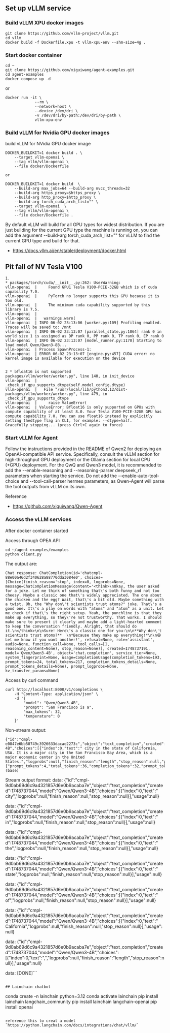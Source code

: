 ## Set up vLLM service

### Build vLLM XPU docker images
```
git clone https://github.com/vllm-project/vllm.git
cd vllm 
docker build -f Dockerfile.xpu -t vllm-xpu-env --shm-size=4g .
```

### Start docker container

```
cd ~
git clone https://github.com/xiguiwang/agent-examples.git
cd agent-examples
docker compose up -d
```
or
```
docker run -it \
             --rm \
             --network=host \
             --device /dev/dri \
             -v /dev/dri/by-path:/dev/dri/by-path \
             vllm-xpu-env
```

### Build vLLM for Nvidia GPU docker images

build vLLM for NVidia GPU docker image
```
DOCKER_BUILDKIT=1 docker build . \
    --target vllm-openai \
    --tag vllm/vllm-openai \
    --file docker/Dockerfile

or

DOCKER_BUILDKIT=1 docker build  \
    --build-arg max_jobs=64 --build-arg nvcc_threads=32
    --build-arg https_proxy=$https_proxy \
    --build-arg http_proxy=$http_proxy \
    --build-arg torch_cuda_arch_list="" \
    --target vllm-openai  \
    --tag vllm/vllm-openai \
    --file docker/Dockerfile .
```
By default vLLM will build for all GPU types for widest distribution. If you are just building for the current GPU type the machine is running on, you can add the argument --build-arg torch_cuda_arch_list="" for vLLM to find the current GPU type and build for that.

* https://docs.vllm.ai/en/stable/deployment/docker.html

## Pit fall of NV Tesla V100
```
1.
* packages/torch/cuda/__init__.py:262: UserWarning:
vllm-openai  |     Found GPU1 Tesla V100-PCIE-32GB which is of cuda capability 7.0.
vllm-openai  |     PyTorch no longer supports this GPU because it is too old.
vllm-openai  |     The minimum cuda capability supported by this library is 7.5.
vllm-openai  |
vllm-openai  |   warnings.warn(
vllm-openai  | INFO 06-02 23:13:06 [worker.py:109] Profiling enabled. Traces will be saved to: /mnt
vllm-openai  | INFO 06-02 23:13:07 [parallel_state.py:1064] rank 0 in world size 1 is assigned as DP rank 0, PP rank 0, TP rank 0, EP rank 0
vllm-openai  | INFO 06-02 23:13:07 [model_runner.py:1170] Starting to load model Qwen/Qwen3-8B...
vllm-openai  | Process SpawnProcess-1:
vllm-openai  | ERROR 06-02 23:13:07 [engine.py:457] CUDA error: no kernel image is available for execution on the device 


2 * bfloat16 is not supported
packages/vllm/worker/worker.py", line 140, in init_device
vllm-openai  |     _check_if_gpu_supports_dtype(self.model_config.dtype)
vllm-openai  |   File "/usr/local/lib/python3.12/dist-packages/vllm/worker/worker.py", line 479, in _check_if_gpu_supports_dtype
vllm-openai  |     raise ValueError(
vllm-openai  | ValueError: Bfloat16 is only supported on GPUs with compute capability of at least 8.0. Your Tesla V100-PCIE-32GB GPU has compute capability 7.0. You can use float16 instead by explicitly setting thedtype flag in CLI, for example: --dtype=half.
Gracefully stopping... (press Ctrl+C again to force)
```

### Start vLLM for Agent

Follow the instructions provided in the README of Qwen2 for deploying an OpenAI-compatible API service. Specifically, consult the vLLM section for high-throughput GPU deployment or the Ollama section for local CPU (+GPU) deployment. For the QwQ and Qwen3 model, it is recommended to add the --enable-reasoning and --reasoning-parser deepseek_r1 parameters when starting the service. Do not add the --enable-auto-tool-choice and --tool-call-parser hermes parameters, as Qwen-Agent will parse the tool outputs from vLLM on its own.

Reference
* https://github.com/xiguiwang/Qwen-Agent

### Access the vLLM services
After docker container started

Access through OPEA API
```
cd ~/agent-examples/examples
python client.py
```
The output are:
```
Chat response: ChatCompletion(id='chatcmpl-88e00a46d2f340628a88770dda3084e0', choices=[Choice(finish_reason='stop', index=0, logprobs=None, message=ChatCompletionMessage(content='<think>\nOkay, the user asked for a joke. Let me think of something that\'s both funny and not too cheesy. Maybe a classic one that\'s widely appreciated. The one about the chicken and the egg? Wait, that\'s a bit old. Maybe something with a twist. Oh, the "Why don\'t scientists trust atoms?" joke. That\'s a good one. It\'s a play on words with "atoms" and "atom" as a unit. Let me check if that\'s the right setup. Yeah, the punchline is that they make up everything, so they\'re not trustworthy. That works. I should make sure to present it clearly and maybe add a light-hearted comment to keep the conversation friendly. Alright, that should do it.\n</think>\n\nSure! Here\'s a classic one for you:\n\n**Why don\'t scientists trust atoms?**  \n*Because they make up everything!*\n\n😄 Let me know if you want another!', refusal=None, role='assistant', audio=None, function_call=None, tool_calls=[], reasoning_content=None), stop_reason=None)], created=1748737191, model='Qwen/Qwen3-4B', object='chat.completion', service_tier=None, system_fingerprint=None, usage=CompletionUsage(completion_tokens=193, prompt_tokens=24, total_tokens=217, completion_tokens_details=None, prompt_tokens_details=None), prompt_logprobs=None, kv_transfer_params=None)
```

Access by curl command
```
curl http://localhost:8000/v1/completions \
    -H "Content-Type: application/json" \
    -d '{
        "model": "Qwen/Qwen3-4B",
        "prompt": "San Francisco is a",
        "max_tokens": 32,
        "temperature": 0
    }'
```
Non-stream output:
```
{"id":"cmpl-e0847e6bb50749c3926633dacae2273c","object":"text_completion","created":1748736946,"model":"Qwen/Qwen3-4B","choices":[{"index":0,"text":" city in the state of California, USA. It is a major city in the San Francisco Bay Area, which is a major economic center in the United States.","logprobs":null,"finish_reason":"length","stop_reason":null,"prompt_logprobs":null}],"usage":{"prompt_tokens":4,"total_tokens":36,"completion_tokens":32,"prompt_tokens_details":null},"kv_transfer_params":null}(base)
```

Stream output format:
data: {"id":"cmpl-9d0ab69d6c9a4321857d6e0b9acaba7e","object":"text_completion","created":1748737044,"model":"Qwen/Qwen3-4B","choices":[{"index":0,"text":" city","logprobs":null,"finish_reason":null,"stop_reason":null}],"usage":null}

data: {"id":"cmpl-9d0ab69d6c9a4321857d6e0b9acaba7e","object":"text_completion","created":1748737044,"model":"Qwen/Qwen3-4B","choices":[{"index":0,"text":" in","logprobs":null,"finish_reason":null,"stop_reason":null}],"usage":null}

data: {"id":"cmpl-9d0ab69d6c9a4321857d6e0b9acaba7e","object":"text_completion","created":1748737044,"model":"Qwen/Qwen3-4B","choices":[{"index":0,"text":" the","logprobs":null,"finish_reason":null,"stop_reason":null}],"usage":null}

data: {"id":"cmpl-9d0ab69d6c9a4321857d6e0b9acaba7e","object":"text_completion","created":1748737044,"model":"Qwen/Qwen3-4B","choices":[{"index":0,"text":" state","logprobs":null,"finish_reason":null,"stop_reason":null}],"usage":null}

data: {"id":"cmpl-9d0ab69d6c9a4321857d6e0b9acaba7e","object":"text_completion","created":1748737044,"model":"Qwen/Qwen3-4B","choices":[{"index":0,"text":" of","logprobs":null,"finish_reason":null,"stop_reason":null}],"usage":null}

data: {"id":"cmpl-9d0ab69d6c9a4321857d6e0b9acaba7e","object":"text_completion","created":1748737044,"model":"Qwen/Qwen3-4B","choices":[{"index":0,"text":" California","logprobs":null,"finish_reason":null,"stop_reason":null}],"usage":null}

data: {"id":"cmpl-9d0ab69d6c9a4321857d6e0b9acaba7e","object":"text_completion","created":1748737044,"model":"Qwen/Qwen3-4B","choices":[{"index":0,"text":",","logprobs":null,"finish_reason":"length","stop_reason":null}],"usage":null}

data: [DONE]```
```

## Lainchain chatbot
```
conda create -n lainchain python=3.12
conda activate lainchain 
pip install lainchain langchain_community
pip install lainchain langchain-openai
pip install openai
```

reference this to creat a model `https://python.langchain.com/docs/integrations/chat/vllm/`
